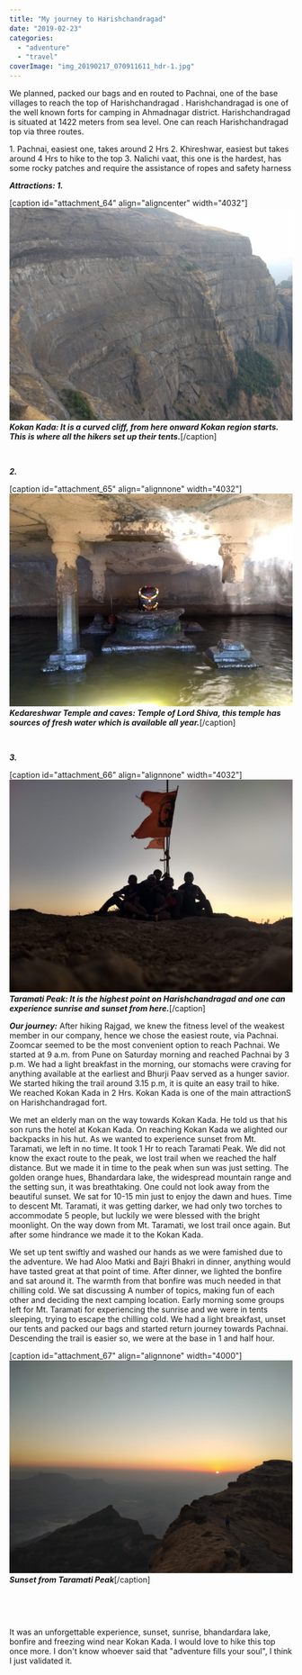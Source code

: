 ```yaml
---
title: "My journey to Harishchandragad"
date: "2019-02-23"
categories: 
  - "adventure"
  - "travel"
coverImage: "img_20190217_070911611_hdr-1.jpg"
---
```


We planned, packed our bags and en routed to Pachnai, one of the base villages to reach the top of Harishchandragad . Harishchandragad is one of the well known forts for camping in Ahmadnagar district. Harishchandragad is situated at 1422 meters from sea level. One can reach Harishchandragad top via three routes.

1\. Pachnai, easiest one, takes around 2 Hrs 2. Khireshwar, easiest but takes around 4 Hrs to hike to the top 3. Nalichi vaat, this one is the hardest, has some rocky patches and require the assistance of ropes and safety harness

**_Attractions: 1._**

\[caption id="attachment\_64" align="aligncenter" width="4032"\]![IMG_20190217_070535738.jpg](images/img_20190217_070535738.jpg) **_Kokan Kada: It is a curved cliff, from here onward Kokan region starts. This is where all the hikers set up their tents._**\[/caption\]

 

**_2._**

\[caption id="attachment\_65" align="alignnone" width="4032"\]![IMG_20190217_085332659.jpg](images/img_20190217_085332659.jpg) **_Kedareshwar Temple and caves: Temple of Lord Shiva, this temple has sources of fresh water which is available all year._**\[/caption\]

 

**_3._**

\[caption id="attachment\_66" align="alignnone" width="4032"\]![IMG_20190216_184518435_HDR.jpg](images/img_20190216_184518435_hdr.jpg) **_Taramati Peak: It is the highest point on Harishchandragad and one can experience sunrise and sunset from here._**\[/caption\]

_**Our journey:**_ After hiking Rajgad, we knew the fitness level of the weakest member in our company, hence we chose the easiest route, via Pachnai. Zoomcar seemed to be the most convenient option to reach Pachnai. We started at 9 a.m. from Pune on Saturday morning and reached Pachnai by 3 p.m. We had a light breakfast in the morning, our stomachs were craving for anything available at the earliest and Bhurji Paav served as a hunger savior. We started hiking the trail around 3.15 p.m, it is quite an easy trail to hike. We reached Kokan Kada in 2 Hrs. Kokan Kada is one of the main attractionS on Harishchandragad fort.

We met an elderly man on the way towards Kokan Kada. He told us that his son runs the hotel at Kokan Kada. On reaching Kokan Kada we alighted our backpacks in his hut. As we wanted to experience sunset from Mt. Taramati, we left in no time. It took 1 Hr to reach Taramati Peak. We did not know the exact route to the peak, we lost trail when we reached the half distance. But we made it in time to the peak when sun was just setting. The golden orange hues, Bhandardara lake, the widespread mountain range and the setting sun, it was breathtaking. One could not look away from the beautiful sunset. We sat for 10-15 min just to enjoy the dawn and hues. Time to descent Mt. Taramati, it was getting darker, we had only two torches to accommodate 5 people, but luckily we were blessed with the bright moonlight. On the way down from Mt. Taramati, we lost trail once again. But after some hindrance we made it to the Kokan Kada.

We set up tent swiftly and washed our hands as we were famished due to the adventure. We had Aloo Matki and Bajri Bhakri in dinner, anything would have tasted great at that point of time. After dinner, we lighted the bonfire and sat around it. The warmth from that bonfire was much needed in that chilling cold. We sat discussing A number of topics, making fun of each other and deciding the next camping location. Early morning some groups left for Mt. Taramati for experiencing the sunrise and we were in tents sleeping, trying to escape the chilling cold. We had a light breakfast, unset our tents and packed our bags and started return journey towards Pachnai. Descending the trail is easier so, we were at the base in 1 and half hour.

\[caption id="attachment\_67" align="alignnone" width="4000"\]![IMG_20190216_183447](images/img_20190216_183447.jpg) **_Sunset from Taramati Peak_**\[/caption\]

 

 

It was an unforgettable experience, sunset, sunrise, bhandardara lake, bonfire and freezing wind near Kokan Kada. I would love to hike this top once more. I don't know whoever said that "adventure fills your soul", I think I just validated it.
